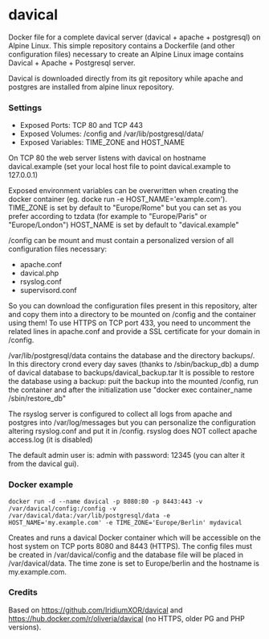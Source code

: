 # davical
Docker file for a complete davical server (davical + apache + postgresql) on Alpine Linux.
This simple repository contains a Dockerfile (and other configuration files) necessary to create an Alpine Linux image contains Davical + Apache + Postgresql server.

Davical is downloaded directly from its git repository while apache and postgres are installed from alpine linux repository.

### Settings
- Exposed Ports: TCP 80 and TCP 443
- Exposed Volumes: /config and /var/lib/postgresql/data/
- Exposed Variables: TIME_ZONE and HOST_NAME

On TCP 80 the web server listens with davical on hostname davical.example (set your local host file to point davical.example to 127.0.0.1)

Exposed environment variables can be overwritten when creating the docker container (eg. docke run -e HOST_NAME='example.com').
TIME_ZONE is set by default to "Europe/Rome" but you can set as you prefer according to tzdata (for example to "Europe/Paris" or "Europe/London")
HOST_NAME is set by default to "davical.example" 

/config can be mount and must contain a personalized version of all configuration files necessary:

- apache.conf
- davical.php 
- rsyslog.conf
- supervisord.conf

So you can download the configuration files present in this repository, alter and copy them into a directory to be mounted on /config and the container using them!
To use HTTPS on TCP port 433, you need to uncomment the related lines in apache.conf and provide a SSL certificate for your domain in /config.

/var/lib/postgresql/data contains the database and the directory backups/. In this directory crond every day saves (thanks to /sbin/backup_db) a dump of davical database to backups/davical_backup.tar
It is possible to restore the database using a backup: puit the backup into the mounted /config, run the container and after the initialization use "docker exec container_name /sbin/restore_db"

The rsyslog server is configured to collect all logs from apache and postgres into /var/log/messages but you can personalize the configuration altering rsyslog.conf and put it in /config. rsyslog does NOT collect apache access.log (it is disabled)

The default admin user is: admin with password: 12345 (you can alter it from the davical gui).

### Docker example
```
docker run -d --name davical -p 8080:80 -p 8443:443 -v /var/davical/config:/config -v /var/davical/data:/var/lib/postgresql/data -e HOST_NAME='my.example.com' -e TIME_ZONE='Europe/Berlin' mydavical
```
Creates and runs a davical Docker container which will be accessible on the host system on TCP ports 8080 and 8443 (HTTPS).
The config files must be created in /var/davical/config and the database file will be placed in /var/davical/data.
The time zone is set to Europe/berlin and the hostname is my.example.com.

### Credits
Based on https://github.com/IridiumXOR/davical and https://hub.docker.com/r/oliveria/davical (no HTTPS, older PG and PHP versions).
